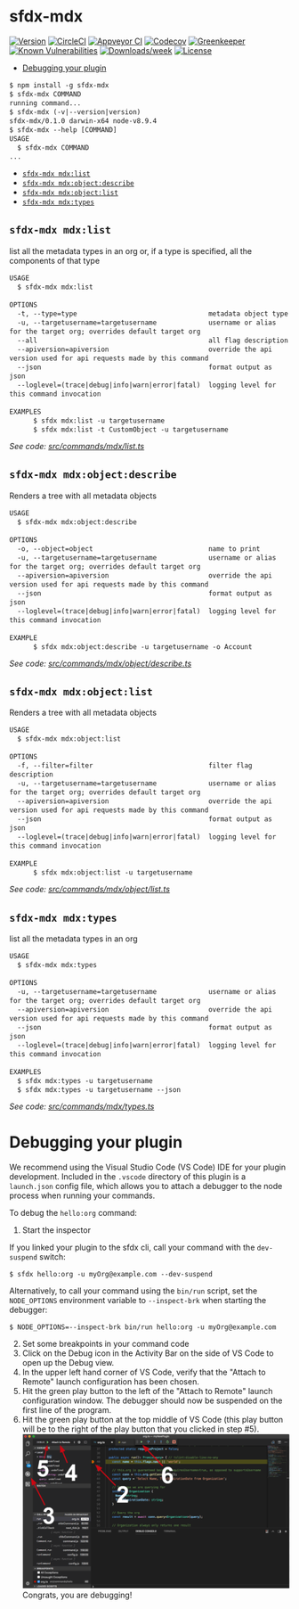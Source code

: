 sfdx-mdx
========



[![Version](https://img.shields.io/npm/v/sfdx-mdx.svg)](https://npmjs.org/package/sfdx-mdx)
[![CircleCI](https://circleci.com/gh/catalandres/mdx/tree/master.svg?style=shield)](https://circleci.com/gh/catalandres/mdx/tree/master)
[![Appveyor CI](https://ci.appveyor.com/api/projects/status/github/catalandres/mdx?branch=master&svg=true)](https://ci.appveyor.com/project/heroku/mdx/branch/master)
[![Codecov](https://codecov.io/gh/catalandres/mdx/branch/master/graph/badge.svg)](https://codecov.io/gh/catalandres/mdx)
[![Greenkeeper](https://badges.greenkeeper.io/catalandres/mdx.svg)](https://greenkeeper.io/)
[![Known Vulnerabilities](https://snyk.io/test/github/catalandres/mdx/badge.svg)](https://snyk.io/test/github/catalandres/mdx)
[![Downloads/week](https://img.shields.io/npm/dw/sfdx-mdx.svg)](https://npmjs.org/package/sfdx-mdx)
[![License](https://img.shields.io/npm/l/sfdx-mdx.svg)](https://github.com/catalandres/mdx/blob/master/package.json)

<!-- toc -->
* [Debugging your plugin](#debugging-your-plugin)
<!-- tocstop -->
<!-- install -->
<!-- usage -->
```sh-session
$ npm install -g sfdx-mdx
$ sfdx-mdx COMMAND
running command...
$ sfdx-mdx (-v|--version|version)
sfdx-mdx/0.1.0 darwin-x64 node-v8.9.4
$ sfdx-mdx --help [COMMAND]
USAGE
  $ sfdx-mdx COMMAND
...
```
<!-- usagestop -->
<!-- commands -->
* [`sfdx-mdx mdx:list`](#sfdx-mdx-mdxlist)
* [`sfdx-mdx mdx:object:describe`](#sfdx-mdx-mdxobjectdescribe)
* [`sfdx-mdx mdx:object:list`](#sfdx-mdx-mdxobjectlist)
* [`sfdx-mdx mdx:types`](#sfdx-mdx-mdxtypes)

## `sfdx-mdx mdx:list`

list all the metadata types in an org or, if a type is specified, all the components of that type

```
USAGE
  $ sfdx-mdx mdx:list

OPTIONS
  -t, --type=type                                 metadata object type
  -u, --targetusername=targetusername             username or alias for the target org; overrides default target org
  --all                                           all flag description
  --apiversion=apiversion                         override the api version used for api requests made by this command
  --json                                          format output as json
  --loglevel=(trace|debug|info|warn|error|fatal)  logging level for this command invocation

EXAMPLES
      $ sfdx mdx:list -u targetusername
      $ sfdx mdx:list -t CustomObject -u targetusername
```

_See code: [src/commands/mdx/list.ts](https://github.com/catalandres/mdx/blob/v0.1.0/src/commands/mdx/list.ts)_

## `sfdx-mdx mdx:object:describe`

Renders a tree with all metadata objects

```
USAGE
  $ sfdx-mdx mdx:object:describe

OPTIONS
  -o, --object=object                             name to print
  -u, --targetusername=targetusername             username or alias for the target org; overrides default target org
  --apiversion=apiversion                         override the api version used for api requests made by this command
  --json                                          format output as json
  --loglevel=(trace|debug|info|warn|error|fatal)  logging level for this command invocation

EXAMPLE
      $ sfdx mdx:object:describe -u targetusername -o Account
```

_See code: [src/commands/mdx/object/describe.ts](https://github.com/catalandres/mdx/blob/v0.1.0/src/commands/mdx/object/describe.ts)_

## `sfdx-mdx mdx:object:list`

Renders a tree with all metadata objects

```
USAGE
  $ sfdx-mdx mdx:object:list

OPTIONS
  -f, --filter=filter                             filter flag description
  -u, --targetusername=targetusername             username or alias for the target org; overrides default target org
  --apiversion=apiversion                         override the api version used for api requests made by this command
  --json                                          format output as json
  --loglevel=(trace|debug|info|warn|error|fatal)  logging level for this command invocation

EXAMPLE
      $ sfdx mdx:object:list -u targetusername
```

_See code: [src/commands/mdx/object/list.ts](https://github.com/catalandres/mdx/blob/v0.1.0/src/commands/mdx/object/list.ts)_

## `sfdx-mdx mdx:types`

list all the metadata types in an org

```
USAGE
  $ sfdx-mdx mdx:types

OPTIONS
  -u, --targetusername=targetusername             username or alias for the target org; overrides default target org
  --apiversion=apiversion                         override the api version used for api requests made by this command
  --json                                          format output as json
  --loglevel=(trace|debug|info|warn|error|fatal)  logging level for this command invocation

EXAMPLES
  $ sfdx mdx:types -u targetusername
  $ sfdx mdx:types -u targetusername --json
```

_See code: [src/commands/mdx/types.ts](https://github.com/catalandres/mdx/blob/v0.1.0/src/commands/mdx/types.ts)_
<!-- commandsstop -->
<!-- debugging-your-plugin -->
# Debugging your plugin
We recommend using the Visual Studio Code (VS Code) IDE for your plugin development. Included in the `.vscode` directory of this plugin is a `launch.json` config file, which allows you to attach a debugger to the node process when running your commands.

To debug the `hello:org` command: 
1. Start the inspector
  
If you linked your plugin to the sfdx cli, call your command with the `dev-suspend` switch: 
```sh-session
$ sfdx hello:org -u myOrg@example.com --dev-suspend
```
  
Alternatively, to call your command using the `bin/run` script, set the `NODE_OPTIONS` environment variable to `--inspect-brk` when starting the debugger:
```sh-session
$ NODE_OPTIONS=--inspect-brk bin/run hello:org -u myOrg@example.com
```

2. Set some breakpoints in your command code
3. Click on the Debug icon in the Activity Bar on the side of VS Code to open up the Debug view.
4. In the upper left hand corner of VS Code, verify that the "Attach to Remote" launch configuration has been chosen.
5. Hit the green play button to the left of the "Attach to Remote" launch configuration window. The debugger should now be suspended on the first line of the program. 
6. Hit the green play button at the top middle of VS Code (this play button will be to the right of the play button that you clicked in step #5).
<br><img src=".images/vscodeScreenshot.png" width="480" height="278"><br>
Congrats, you are debugging!
